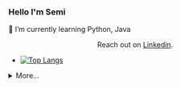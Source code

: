 ### Hello I'm Semi
🌱 I’m currently learning Python, Java
<p align='center'>Reach out on <a href="https://www.linkedin.com/in/semi">Linkedin</a>.</p>

- [![Top Langs](https://github-readme-stats.vercel.app/api/top-langs/?username=semiventurero&layout=compact)](https://github.com/mohit01-beep/github-readme-stats)



<!--
**semiventurero/semiventurero** is a ✨ _special_ ✨ repository because its `README.md` (this file) appears on your GitHub profile.

Here are some ideas to get you started:


- 🔭 I’m currently studying in Bahcesehir University, 
- 
- 🤔 I’m looking for help with ...
- 💬 Ask me about ...
- 📫 How to reach me: l
- 😄 Pronouns: ...
- ⚡ Fun fact: 
-->
<details>
  <summary>More...</summary> 
    <p align='center'>Reach out on <a href="https://medium.com/@semiventurero">Medium</a>.</p>
</details>
